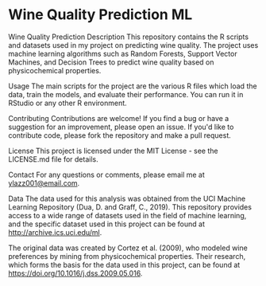 # Wine Quality Prediction ML

Wine Quality Prediction
Description
This repository contains the R scripts and datasets used in my project on predicting wine quality. The project uses machine learning algorithms such as Random Forests, Support Vector Machines, and Decision Trees to predict wine quality based on physicochemical properties.

Usage
The main scripts for the project are the various R files which load the data, train the models, and evaluate their performance. You can run it in RStudio or any other R environment.

Contributing
Contributions are welcome! If you find a bug or have a suggestion for an improvement, please open an issue. If you'd like to contribute code, please fork the repository and make a pull request.

License
This project is licensed under the MIT License - see the LICENSE.md file for details.

Contact
For any questions or comments, please email me at ylazz001@email.com.

Data
The data used for this analysis was obtained from the UCI Machine Learning Repository (Dua, D. and Graff, C., 2019). This repository provides access to a wide range of datasets used in the field of machine learning, and the specific dataset used in this project can be found at http://archive.ics.uci.edu/ml.

The original data was created by Cortez et al. (2009), who modeled wine preferences by mining from physicochemical properties. Their research, which forms the basis for the data used in this project, can be found at https://doi.org/10.1016/j.dss.2009.05.016.
